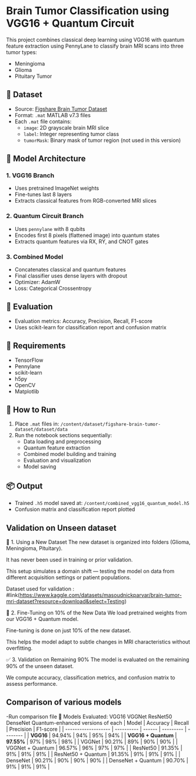 
# Brain Tumor Classification using VGG16 + Quantum Circuit

This project combines classical deep learning using VGG16 with quantum feature extraction using PennyLane to classify brain MRI scans into three tumor types:
- Meningioma
- Glioma
- Pituitary Tumor

## 📁 Dataset
- Source: [Figshare Brain Tumor Dataset](https://figshare.com/articles/dataset/brain_tumor_dataset/1512427)
- Format: `.mat` MATLAB v7.3 files
- Each `.mat` file contains:
  - `image`: 2D grayscale brain MRI slice
  - `label`: Integer representing tumor class
  - `tumorMask`: Binary mask of tumor region (not used in this version)

## 🧠 Model Architecture

### 1. **VGG16 Branch**
- Uses pretrained ImageNet weights
- Fine-tunes last 8 layers
- Extracts classical features from RGB-converted MRI slices

### 2. **Quantum Circuit Branch**
- Uses `pennylane` with 8 qubits
- Encodes first 8 pixels (flattened image) into quantum states
- Extracts quantum features via RX, RY, and CNOT gates

### 3. **Combined Model**
- Concatenates classical and quantum features
- Final classifier uses dense layers with dropout
- Optimizer: AdamW
- Loss: Categorical Crossentropy

## 🧪 Evaluation
- Evaluation metrics: Accuracy, Precision, Recall, F1-score
- Uses scikit-learn for classification report and confusion matrix

## 🧾 Requirements
- TensorFlow
- Pennylane
- scikit-learn
- h5py
- OpenCV
- Matplotlib

## 🚀 How to Run
1. Place `.mat` files in: `/content/dataset/figshare-brain-tumor-dataset/dataset/data`
2. Run the notebook sections sequentially:
   - Data loading and preprocessing
   - Quantum feature extraction
   - Combined model building and training
   - Evaluation and visualization
   - Model saving

## 📦 Output
- Trained `.h5` model saved at: `/content/combined_vgg16_quantum_model.h5`
- Confusion matrix and classification report plotted

## Validation on Unseen dataset
📂 1. Using a New Dataset
The new dataset is organized into folders (Glioma, Meningioma, Pituitary).

It has never been used in training or prior validation.

This setup simulates a domain shift — testing the model on data from different acquisition settings or patient populations.

Dataset used for validation : #link(https://www.kaggle.com/datasets/masoudnickparvar/brain-tumor-mri-dataset?resource=download&select=Testing)

🧪 2. Fine-Tuning on 10% of the New Data
We load pretrained weights from our VGG16 + Quantum model.

Fine-tuning is done on just 10% of the new dataset.

This helps the model adapt to subtle changes in MRI characteristics without overfitting.

✅ 3. Validation on Remaining 90%
The model is evaluated on the remaining 90% of the unseen dataset.

We compute accuracy, classification metrics, and confusion matrix to assess performance.

## Comparison of various models
-Run comparison file
🧠 Models Evaluated:
VGG16
VGGNet
ResNet50
DenseNet
Quantum-enhanced versions of each
| Model               | Accuracy   | Recall | Precision | F1-score |
| ------------------- | ---------- | ------ | --------- | -------- |
| **VGG16**           | 94.94%     | 94%    | 95%       | 94%      |
| **VGG16 + Quantum** | **97.55%** | 97%    | 98%       | 98%      |
| VGGNet              | 90.21%     | 89%    | 90%       | 90%      |
| VGGNet + Quantum    | 96.57%     | 96%    | 97%       | 97%      |
| ResNet50            | 91.35%     | 91%    | 91%       | 91%      |
| ResNet50 + Quantum  | 91.35%     | 91%    | 91%       | 91%      |
| DenseNet            | 90.21%     | 90%    | 90%       | 90%      |
| DenseNet + Quantum  | 90.70%     | 91%    | 91%       | 91%      |

